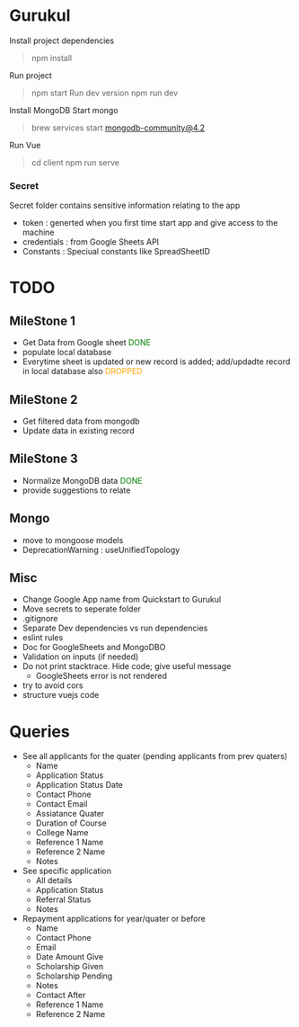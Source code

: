 # Gurukul

Install project dependencies
>npm install

Run project
>npm start
Run dev version
>npm run dev

Install MongoDB
Start mongo
>brew services start mongodb-community@4.2

Run Vue
>cd client
>npm run serve

### Secret
Secret folder contains sensitive information relating to the app
* token : generted when you first time start app and give access to the machine
* credentials : from Google Sheets API
* Constants : Speciual constants like SpreadSheetID

# TODO

## MileStone 1
* Get Data from Google sheet <span style="color:green">DONE</span>
* populate local database
* Everytime sheet is updated or new record is added; add/updadte record in local database also <span style="color:orange">DROPPED</span>

## MileStone 2
* Get filtered data from mongodb
* Update data in existing record

## MileStone 3
* Normalize MongoDB data <span style="color:green">DONE</span>
* provide suggestions to relate

## Mongo
* move to mongoose models
* DeprecationWarning : useUnifiedTopology

## Misc
* Change Google App name from Quickstart to Gurukul
* Move secrets to seperate folder
* .gitignore
* Separate Dev dependencies vs run dependencies
* eslint rules
* Doc for GoogleSheets and MongoDBO
* Validation on inputs (if needed)
* Do not print stacktrace. Hide code; give useful message
  * GoogleSheets error is not rendered
* try to avoid cors
* structure vuejs code

# Queries

* See all applicants for the quater (pending applicants from prev quaters)
  * Name
  * Application Status
  * Application Status Date
  * Contact Phone
  * Contact Email
  * Assiatance Quater
  * Duration of Course
  * College Name
  * Reference 1 Name
  * Reference 2 Name
  * Notes
* See specific application
  * All details
  * Application Status
  * Referral Status
  * Notes
* Repayment applications for year/quater or before
  * Name
  * Contact Phone
  * Email
  * Date Amount Give
  * Scholarship Given
  * Scholarship Pending
  * Notes
  * Contact After
  * Reference 1 Name
  * Reference 2 Name

